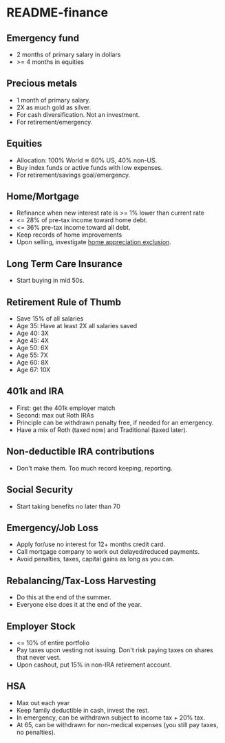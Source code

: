 # README-finance

## Emergency fund

* 2 months of primary salary in dollars
* &gt;= 4 months in equities

## Precious metals

* 1 month of primary salary.
* 2X as much gold as silver.
* For cash diversification. Not an investment.
* For retirement/emergency.

## Equities

* Allocation: 100% World &cong; 60% US, 40% non-US.
* Buy index funds or active funds with low expenses.
* For retirement/savings goal/emergency.

## Home/Mortgage

* Refinance when new interest rate is &gt;= 1% lower than current rate
* &lt;= 28% of pre-tax income toward home debt.
* &lt;= 36% pre-tax income toward all debt.
* Keep records of home improvements
* Upon selling, investigate [home appreciation exclusion](https://wallethacks.com/selling-home-capital-gains-exclusion/).

## Long Term Care Insurance

* Start buying in mid 50s.

## Retirement Rule of Thumb

* Save 15% of all salaries
* Age 35: Have at least 2X all salaries saved
* Age 40: 3X
* Age 45: 4X
* Age 50: 6X
* Age 55: 7X
* Age 60: 8X
* Age 67: 10X

## 401k and IRA

* First: get the 401k employer match
* Second: max out Roth IRAs
* Principle can be withdrawn penalty free, if needed for an emergency.
* Have a mix of Roth (taxed now) and Traditional (taxed later).

## Non-deductible IRA contributions

* Don't make them. Too much record keeping, reporting.

## Social Security

* Start taking benefits no later than 70

## Emergency/Job Loss

* Apply for/use no interest for 12+ months credit card.
* Call mortgage company to work out delayed/reduced payments.
* Avoid penalties, taxes, capital gains as long as you can.

## Rebalancing/Tax-Loss Harvesting

* Do this at the end of the summer.
* Everyone else does it at the end of the year.

## Employer Stock

* &lt;= 10% of entire portfolio
* Pay taxes upon vesting not issuing. Don't risk paying taxes on shares that never vest.
* Upon cashout, put 15% in non-IRA retirement account.

## HSA

* Max out each year
* Keep family deductible in cash, invest the rest.
* In emergency, can be withdrawn subject to income tax + 20% tax.
* At 65, can be withdrawn for non-medical expenses (you still pay taxes, no penalties).
